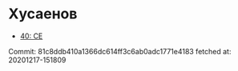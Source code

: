 # Хусаенов
- [40: CE](40.md)

Commit: 81c8ddb410a1366dc614ff3c6ab0adc1771e4183
 fetched at: 20201217-151809
